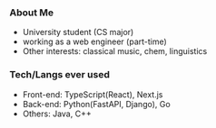 ### About Me
- University student (CS major)
- working as a web engineer (part-time)
- Other interests: classical music, chem, linguistics

### Tech/Langs ever used
- Front-end: TypeScript(React), Next.js
- Back-end: Python(FastAPI, Django), Go
- Others: Java, C++

